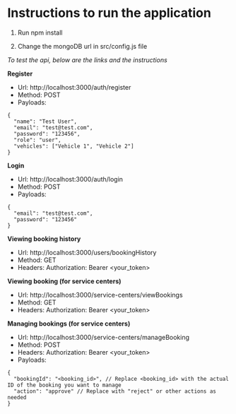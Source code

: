 # Instructions to run the application

1. Run npm install

2. Change the mongoDB url in src/config.js file

_To test the api, below are the links and the instructions_

**Register**

- Url: http://localhost:3000/auth/register
- Method: POST
- Payloads:

```
{
  "name": "Test User",
  "email": "test@test.com",
  "password": "123456",
  "role": "user",
  "vehicles": ["Vehicle 1", "Vehicle 2"]
}

```

**Login**

- Url: http://localhost:3000/auth/login
- Method: POST
- Payloads:

```
{
  "email": "test@test.com",
  "password": "123456"
}

```

**Viewing booking history**

- Url: http://localhost:3000/users/bookingHistory
- Method: GET
- Headers: Authorization: Bearer <your_token>

**Viewing booking (for service centers)**

- Url: http://localhost:3000/service-centers/viewBookings
- Method: GET
- Headers: Authorization: Bearer <your_token>

**Managing bookings (for service centers)**

- Url: http://localhost:3000/service-centers/manageBooking
- Method: POST
- Headers: Authorization: Bearer <your_token>
- Payloads:

```
{
  "bookingId": "<booking_id>", // Replace <booking_id> with the actual ID of the booking you want to manage
  "action": "approve" // Replace with "reject" or other actions as needed
}

```

